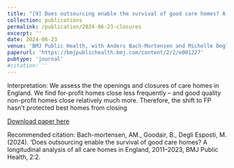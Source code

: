 ```yaml
---
title: "[9] Does outsourcing enable the survival of good care homes? A longitudinal analysis of all care homes in England, 2011–2023"
collection: publications
permalink: /publication/2024-06-23-closures
excerpt: ''
date: 2024-06-23
venue: 'BMJ Public Health, with Anders Bach-Mortensen and Michelle Degli Esposti'
paperurl: 'https://bmjpublichealth.bmj.com/content/2/2/e001227'
pubtype: 'journal'
#citation: ''
---
```

Interpretation: We assess the the openings and closures of care homes in England. We find for-profit homes close less frequently – and good quality non-profit homes close relatively much more. Therefore, the shift to FP hasn’t protected best homes from closing

[Download paper here](https://bmjpublichealth.bmj.com/content/2/2/e001227)


Recommended citation: Bach-mortensen, AM., Goodair, B., Degli Esposti, M. (2024). ‘Does outsourcing enable the survival of good care homes? A longitudinal analysis of all care homes in England, 2011–2023, BMJ Public Health, 2:2.


